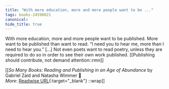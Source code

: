 ```yaml
---
title: "With more education, more and more people want to be ..."
tags: books-24590021
canonical: 
hide_title: true
---
```


With more education, more and more people want to be published. More want to be published than want to read. “I need you to hear me, more than I need to hear you.” […] Not even poets want to read poetry, unless they are required to do so in order to see their own work published.
[[Publishing should contribute, not demand attention::rmn]]


[[<cite>_So Many Books: Reading and Publishing in an Age of Abundance_</cite> by Gabriel Zaid and Natasha Wimmer 📕<br>
_More_: [Readwise URL](https://readwise.io/open/479504936){:target="_blank"}
::wrap]]